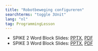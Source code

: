 ```yaml
---
title: "Robotbeweging configureren"
searchterms: "toggle 3Unit"
lang: "nl"
tag: ProgrammingLesson
---
```

 <ul>
 <li class="ng-binding">SPIKE 2 Word Block Slides:
 <a href="ProgrammingLessons/RobotbewegingConfigureren.pptx">PPTX</a>,
 <a href="ProgrammingLessons/RobotbewegingConfigureren.pdf">PDF</a>
 </li>
 <li class="ng-binding">SPIKE 3 Word Block Slides:
 <a href="ProgrammingLessons/SP3RobotbewegingConfigureren.pptx">PPTX</a>,
 <a href="ProgrammingLessons/SP3RobotbewegingConfigureren.pdf">PDF</a>
 </li>

 </ul>
